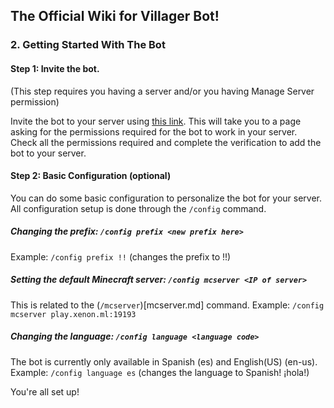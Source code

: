 ## The Official Wiki for Villager Bot!
 
 ### 2. Getting Started With The Bot 
 
 #### Step 1: Invite the bot.
 (This step requires you having a server and/or you having Manage Server permission)
 
 Invite the bot to your server using [this link](https://top.gg/bot/639498607632056321/invite). This will take you to a page asking for the permissions required for the bot to work in your server. Check all the permissions required and complete the verification to add the bot to your server.
 
 #### Step 2: Basic Configuration (optional)
 
 You can do some basic configuration to personalize the bot for your server. 
 All configuration setup is done through the `/config` command. 
 
 ##### Changing the prefix: `/config prefix <new prefix here>`
 
  Example: `/config prefix !!` (changes the prefix to !!)
 
 ##### Setting the default Minecraft server: `/config mcserver <IP of server>`
 
  This is related to the (`/mcserver`)[mcserver.md] command. 
  Example: `/config mcserver play.xenon.ml:19193`
 
 ##### Changing the language: `/config language <language code>`
 
  The bot is currently only available in Spanish (es) and English(US) (en-us).
  Example: `/config language es` (changes the language to Spanish! ¡hola!)
  
  You're all set up!

